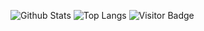 ![Github Stats](https://github-readme-stats.vercel.app/api?username=AlaEddinBouker&count_private=true&show_icons=true&include_all_commits=true&theme=dracula)
![Top Langs](https://github-readme-stats.vercel.app/api/top-langs/?username=AlaEddinBouker&layout=default&theme=dracula)
![Visitor Badge](https://visitor-badge.laobi.icu/badge?page_id=AlaEddinBouker.AlaEddinBouker)
